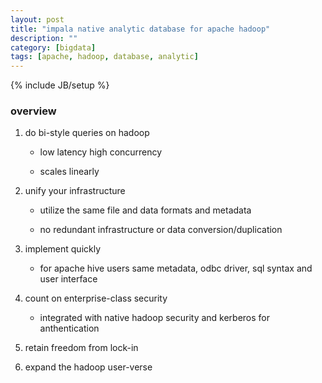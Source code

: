 ```yaml
---
layout: post
title: "impala native analytic database for apache hadoop"
description: ""
category: [bigdata]
tags: [apache, hadoop, database, analytic]
---
```

{% include JB/setup %}


### overview

1. do bi-style queries on hadoop

	* low latency high concurrency

	* scales linearly

1. unify your infrastructure

	* utilize the same file and data formats and metadata

	* no redundant infrastructure or data conversion/duplication

1. implement quickly

	* for apache hive users same metadata, odbc driver, sql syntax and user interface

1. count on enterprise-class security

	* integrated with native hadoop security and kerberos for anthentication

1. retain freedom from lock-in

1. expand the hadoop user-verse